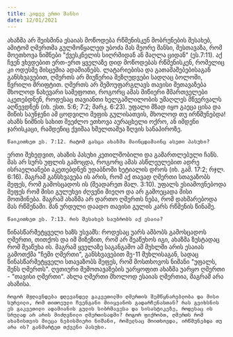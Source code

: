 ```yaml
---
title: კიდევ ერთი შანსი 
date: 12/01/2021
---
```


ახაზმა არ შეისმინა ესაიას მოწოდება რწმენისკენ მობრუნების შესახებ, ამიტომ ღმერთმა გულმოწყალედ უბოძა მას მეორე შანსი, შესთავაზა, რომ მოეთხოვა ნიშნები "ქვესკნელის სიღრმიდან ან მაღლა ციდან" (ეს.7:11). აქ ჩვენ ვხვდებით ერთ-ერთ ყველაზე დიდ მოწოდებას რწმენისკენ, რომელიც კი ოდესმე მისცემია ადამიანებს. ლატარიებისა და გათამაშებებისაგან განსხვავებით, ღმერთს არ მიუწერია შეზღუდვები სადღაც ბოლოში, წვრილი შრიფტით. ღმერთს არ შემოუფარგლავს თავისი შეთავაზება მხოლოდ ნახევარი სამეფოთი, როგორც ამას  მიწიერი მმართველები აკეთებდნენ, როდესაც თავიანთი ხელგაშლილობის უმაღლეს მწვერვალს აღწევდნენ (იხ. ესთ. 5:6; 7:2; მარკ. 6:23). უფალი მზად იყო გაეცა ცისა და მიწის საუნჯენი ამ ცოდვილი მეფის გულისათვის, მხოლოდ თუ ირწმუნებდა! ახაზს ნიშნის სახით შეეძლო ეთხოვა აურაცხელი ოქრო, ან იმდენი ჯარისკაცი, რამდენიც ქვიშაა ხმელთაშუა ზღვის სანაპიროზე. 

`წაიკითხეთ ეს. 7:12. რატომ გასცა ახაზმა მაინცდამაინც ასეთი პასუხი?`

ერთი შეხედვით, ახაზის პასუხი კეთილშობილი და გამართლებული ჩანს. მას არ სურს უფლის გამოცდა, როგორც ამას ასწლეულებით ადრე ისრაელიანები აკეთებდნენ უდაბნოში ხეტიალის დროს (იხ. გამ. 17:2; რჯლ. 6:16). მაგრამ განსხვავება ის არის, რომ აქ თავად ღმერთი სთავაზობს მეფეს, რომ გამოსცადოს ის (შეადარეთ მალ. 3:10). უფალს ესიამოვნებოდა მეფეს რომ მისი გულუხვი ძღვენი მიეღო და არ გამოეცადა მისი მოთმინება. მაგრამ ახაზმა არ დართო ღმერთს ნება, რომ  დახმარებოდა მას რწმენაში. მან ურდული დაადო თავისი გულის კარს რწმენის წინაშე. 

`წაიკითხეთ ეს. 7:13. რის შესახებ საუბრობს აქ ესაია?`

წინასწარმეტყველი ხაზს უსვამს: როდესაც უარს ამბობს გამოსცადოს ღმერთი, თითქოს და იმ მიზეზით, რომ არ შეაწუხოს იგი, ახაზმა ზუსტადაც რომ შეაწუხა ის. მაგრამ ყველაზე საგანგაშო ამ მუხლში არის ესაიას გამოთქმა "ჩემი ღმერთი", განსხვავებით მე-11 მუხლისაგან, სადაც წინასწარმეტყველი სთავაზობს მეფეს, რომ მოსთხოვოს ნიშანი "უფალს, შენს ღმერთს". ღვთიური შემოთავაზების უარყოფით ახაზმა უარყო ღმერთი - "თავისი ღმერთი". ახლა ღმერთი მხოლოდ ესაიას ღმერთია, მაგრამ არა ახაზისა. 

`როგორ მჟღავნდება დღევანდელ გაკვეთილში ღმერთის შემწყნარებლობა და მისი სურვილი, რომ თითოეული ჩვენგანი მიიყვანოს გადარჩენასთან? რას გვიხსნის ეს გაკვეთილი ადამიანის გულის სიბრმავესა და სისასტიკეზე, როდესაც ის სრულად არ არის მიძღვნილი ღმერთისადმი? როგორ ფიქრობთ, ღმერთს რომ ახაზისთვის მიეცა ნებისმიერი ნიშანი, რომელსაც მოითხოვდა, ირწმუნებდა თუ არა ის? განმარტეთ თქვენი პასუხი.`